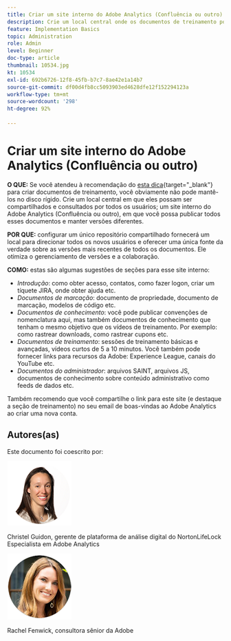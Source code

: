 ```yaml
---
title: Criar um site interno do Adobe Analytics (Confluência ou outro)
description: Crie um local central onde os documentos de treinamento possam ser compartilhados e consultados por todos os usuários.
feature: Implementation Basics
topic: Administration
role: Admin
level: Beginner
doc-type: article
thumbnail: 10534.jpg
kt: 10534
exl-id: 692b6726-12f8-45fb-b7c7-8ae42e1a14b7
source-git-commit: df00d4fb8cc5093903ed4628dfe12f152294123a
workflow-type: tm+mt
source-wordcount: '298'
ht-degree: 92%

---
```


# Criar um site interno do Adobe Analytics (Confluência ou outro)

**O QUE:** Se você atendeu à recomendação do [esta dica](create-basic-videos-and-training.md){target="_blank"} para criar documentos de treinamento, você obviamente não pode mantê-los no disco rígido. Crie um local central em que eles possam ser compartilhados e consultados por todos os usuários; um site interno do Adobe Analytics (Confluência ou outro), em que você possa publicar todos esses documentos e manter versões diferentes.

**POR QUE:** configurar um único repositório compartilhado fornecerá um local para direcionar todos os novos usuários e oferecer uma única fonte da verdade sobre as versões mais recentes de todos os documentos. Ele otimiza o gerenciamento de versões e a colaboração.

**COMO:** estas são algumas sugestões de seções para esse site interno:

* _Introdução_: como obter acesso, contatos, como fazer logon, criar um tíquete JIRA, onde obter ajuda etc.
* _Documentos de marcação_: documento de propriedade, documento de marcação, modelos de código etc.
* _Documentos de conhecimento_: você pode publicar convenções de nomenclatura aqui, mas também documentos de conhecimento que tenham o mesmo objetivo que os vídeos de treinamento. Por exemplo: como rastrear downloads, como rastrear cupons etc.
* _Documentos de treinamento_: sessões de treinamento básicas e avançadas, vídeos curtos de 5 a 10 minutos. Você também pode fornecer links para recursos da Adobe: Experience League, canais do YouTube etc.
* _Documentos do administrador_: arquivos SAINT, arquivos JS, documentos de conhecimento sobre conteúdo administrativo como feeds de dados etc.

Também recomendo que você compartilhe o link para este site (e destaque a seção de treinamento) no seu email de boas-vindas ao Adobe Analytics ao criar uma nova conta.


## Autores(as)

Este documento foi coescrito por:

![Christel Guidon](assets/Christel-Headshot-150.png)

Christel Guidon, gerente de plataforma de análise digital do NortonLifeLock 
Especialista em Adobe Analytics

![Rachel Fenwick](assets/Rachel-Fenwick-150.png)

Rachel Fenwick, consultora sênior da Adobe
